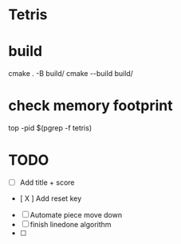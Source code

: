 # Tetris

# build

cmake . -B build/
cmake --build build/

# check memory footprint
top -pid $(pgrep -f tetris)

# TODO
- [ ] Add title + score
- [ X ] Add reset key
- [ ] Automate piece move down
- [ ] finish linedone algorithm
- [ ] 